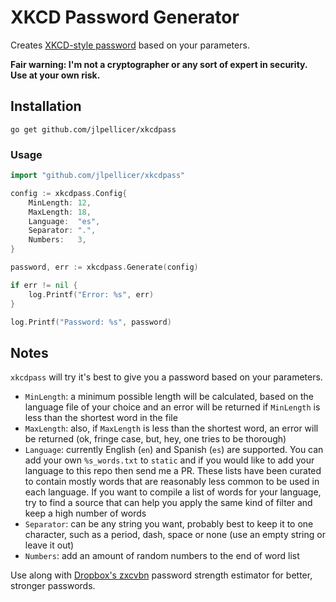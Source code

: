 # XKCD Password Generator

Creates [XKCD-style password](http://xkcd.com/936/) based on your parameters.

**Fair warning: I'm not a cryptographer or any sort of expert in security. Use at your own risk.**

## Installation
`go get github.com/jlpellicer/xkcdpass`

### Usage
```Go
import "github.com/jlpellicer/xkcdpass"

config := xkcdpass.Config{
	MinLength: 12,
	MaxLength: 18,
	Language:  "es",
	Separator: ".",
	Numbers:   3,
}

password, err := xkcdpass.Generate(config)

if err != nil {
	log.Printf("Error: %s", err)
}

log.Printf("Password: %s", password)
```

## Notes

`xkcdpass` will try it's best to give you a password based on your parameters.

* `MinLength`: a minimum possible length will be calculated, based on the language file of your choice and an error will be returned if `MinLength` is less than the shortest word in the file
* `MaxLength`: also, if `MaxLength` is less than the shortest word, an error will be returned (ok, fringe case, but, hey, one tries to be thorough)
* `Language`: currently English (`en`) and Spanish (`es`) are supported. You can add your own `%s_words.txt` to `static` and if you would like to add your language to this repo then send me a PR. These lists have been curated to contain mostly words that are reasonably less common to be used in each language. If you want to compile a list of words for your language, try to find a source that can help you apply the same kind of filter and keep a high number of words
* `Separator`: can be any string you want, probably best to keep it to one character, such as a period, dash, space or none (use an empty string or leave it out)
* `Numbers`: add an amount of random numbers to the end of word list

Use along with [Dropbox's zxcvbn](https://github.com/dropbox/zxcvbn) password strength estimator for better, stronger passwords.
